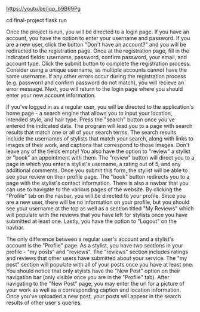 https://youtu.be/jqp_b9B69Pg

cd final-project
flask run

Once the project is run, you will be directed to a login page. If you have an account, you have the option to enter your username and password. If you are a new user, click the button "Don't have an account?" and you will be redirected to the registration page. Once at the registration page, fill in the indicated fields: username, password, confirm password, your email, and account type. Click the submit button to complete the registration process. Consider using a unique username, as multiple accounts cannot have the same username. If any other errors occur during the registration process (e.g. password and confirm password do not match), you will recieve an error message. Next, you will return to the login page where you should enter your new account information. 

If you've logged in as a regular user, you will be directed to the application's home page - a search engine that allows you to input your location, intended style, and hair type. Press the "search" button once you've entered the indicated data. The program will lead you to a page with search results that match one or all of your search terms. The search results include the usernames of stylists that match your search, along with links to images of their work, and captions that correspond to those images. Don't leave any of the fields empty! You also have the option to "review" a stylist or "book" an appointment with them. The "review" button will direct you to a page in which you enter a stylist's username, a rating out of 5, and any additional comments. Once you submit this form, the stylist will be able to see your review on their profile page. The "book" button redirects you to a page with the stylist's contact information. There is also a navbar that you can use to navigate to the various pages of the website. By clicking the "Profile" tab on the navbar, you will be directed to your profile. Since you are a new user, there will be no information on your profile, but you should see your username at the top as well as a section titled "My Reviews" which will populate with the reviews that you have left for stylists once you have submitted at least one. Lastly, you have the option to "Logout" on the navbar. 

The only difference between a regular user's account and a stylist's account is the "Profile" page. As a stylist, you have two sections in your profile - "my posts" and "reviews". The "reviews" section includes ratings and reviews that other users have submitted about your service. The "my post" section will populate with all of your posts once you have at least one. You should notice that only styists have the "New Post" option on their navigation bar (only visible once you are in the "Profile" tab). After navigating to the "New Post" page, you may enter the url for a picture of your work as well as a corresponding caption and location information. Once you've uploaded a new post, your posts will appear in the search results of other user's queries. 